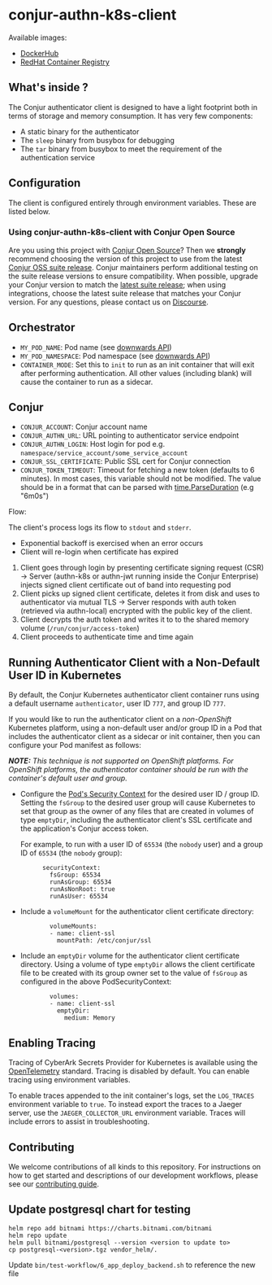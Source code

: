 # conjur-authn-k8s-client

Available images:
- [DockerHub](https://hub.docker.com/r/cyberark/conjur-authn-k8s-client)
- [RedHat Container Registry](https://catalog.redhat.com/software/containers/cyberark/conjur-openshift-authenticator/5c67286cecb5240adf708252)

## What's inside ?

The Conjur authenticator client is designed to have a light footprint both in terms of storage and memory consumption. It has very few components:

+ A static binary for the authenticator
+ The `sleep` binary from busybox for debugging
+ The `tar` binary from busybox to meet the requirement of the authentication service

## Configuration

The client is configured entirely through environment variables. These are listed below.

### Using conjur-authn-k8s-client with Conjur Open Source 

Are you using this project with [Conjur Open Source](https://github.com/cyberark/conjur)? Then we 
**strongly** recommend choosing the version of this project to use from the latest [Conjur OSS 
suite release](https://docs.conjur.org/Latest/en/Content/Overview/Conjur-OSS-Suite-Overview.html). 
Conjur maintainers perform additional testing on the suite release versions to ensure 
compatibility. When possible, upgrade your Conjur version to match the 
[latest suite release](https://docs.conjur.org/Latest/en/Content/ReleaseNotes/ConjurOSS-suite-RN.htm); 
when using integrations, choose the latest suite release that matches your Conjur version. For any 
questions, please contact us on [Discourse](https://discuss.cyberarkcommons.org/c/conjur/5).

## Orchestrator
- `MY_POD_NAME`: Pod name (see [downwards API](https://kubernetes.io/docs/tasks/inject-data-application/environment-variable-expose-pod-information))
- `MY_POD_NAMESPACE`: Pod namespace (see [downwards API](https://kubernetes.io/docs/tasks/inject-data-application/environment-variable-expose-pod-information))
- `CONTAINER_MODE`: Set this to `init` to run as an init container that will exit after performing authentication. All other values (including blank) will cause the container to run as a sidecar.

## Conjur
- `CONJUR_ACCOUNT`: Conjur account name
- `CONJUR_AUTHN_URL`: URL pointing to authenticator service endpoint
- `CONJUR_AUTHN_LOGIN`: Host login for pod e.g. `namespace/service_account/some_service_account`
- `CONJUR_SSL_CERTIFICATE`: Public SSL cert for Conjur connection
- `CONJUR_TOKEN_TIMEOUT`: Timeout for fetching a new token (defaults to 6 minutes). 
                          In most cases, this variable should not be modified. The value should be in a
                          format that can be parsed with [time.ParseDuration](https://golang.org/pkg/time/#ParseDuration) (e.g "6m0s")

Flow:

The client's process logs its flow to `stdout` and `stderr`.
+ Exponential backoff is exercised when an error occurs
+ Client will re-login when certificate has expired

1. Client goes through login by presenting certificate signing request (CSR) -> Server (authn-k8s or authn-jwt running inside the Conjur Enterprise) injects signed client certificate out of band into requesting pod
1. Client picks up signed client certificate, deletes it from disk and uses to authenticator via mutual TLS -> Server responds with auth token (retrieved via authn-local) encrypted with the public key of the client.
1. Client decrypts the auth token and writes it to to the shared memory volume (`/run/conjur/access-token`)
1. Client proceeds to authenticate time and time again

## Running Authenticator Client with a Non-Default User ID in Kubernetes

By default, the Conjur Kubernetes authenticator client container runs using
a default username `authenticator`, user ID `777`, and group ID `777`.

If you would like to run the authenticator client on a *non-OpenShift*
Kubernetes platform, using a non-default user and/or group ID in a Pod that
includes the authenticator client as a sidecar or init container, then you
can configure your Pod manifest as follows:

_**NOTE:** This technique is not supported on OpenShift platforms. For
   OpenShift platforms, the authenticator container should be run
   with the container's default user and group._

- Configure the
  [Pod's Security Context](https://kubernetes.io/docs/reference/generated/kubernetes-api/v1.21/#podsecuritypolicy-v1beta1-policy)
  for the desired user ID / group ID. Setting the `fsGroup` to the desired
  user group will cause Kubernetes to set that group as the owner of
  any files that are created in volumes of type `emptyDir`, including the
  authenticator client's SSL certificate and the application's Conjur access
  token.

  For example, to run with a user ID of `65534` (the `nobody` user) and a
  group ID of `65534` (the `nobody` group):

  ```
        securityContext:
          fsGroup: 65534
          runAsGroup: 65534
          runAsNonRoot: true
          runAsUser: 65534
  ```

- Include a `volumeMount` for the authenticator client certificate directory:

  ```
          volumeMounts:
          - name: client-ssl
            mountPath: /etc/conjur/ssl
  ```

- Include an `emptyDir` volume for the authenticator client certificate
  directory. Using a volume of type `emptyDir` allows the client certificate
  file to be created with its group owner set to the value of `fsGroup` as
  configured in the above PodSecurityContext:

  ```
          volumes:
          - name: client-ssl
            emptyDir:
              medium: Memory
  ```

## Enabling Tracing

Tracing of CyberArk Secrets Provider for Kubernetes is available using the
[OpenTelemetry](https://opentelemetry.io/) standard. Tracing is disabled by
default. You can enable tracing using environment variables.

To enable traces appended to the init container's logs, set the `LOG_TRACES`
environment variable to `true`. To instead export the traces to a Jaeger server,
use the `JAEGER_COLLECTOR_URL` environment variable. Traces will include errors
to assist in troubleshooting.

## Contributing

We welcome contributions of all kinds to this repository. For instructions on how to get started and descriptions of our development workflows, please see our [contributing
guide][contrib].

[contrib]: https://github.com/cyberark/conjur-authn-k8s-client/blob/master/CONTRIBUTING.md

## Update postgresql chart for testing
```
helm repo add bitnami https://charts.bitnami.com/bitnami
helm repo update
helm pull bitnami/postgresql --version <version to update to>
cp postgresql-<version>.tgz vendor_helm/.
```

Update `bin/test-workflow/6_app_deploy_backend.sh` to reference the new file